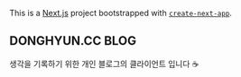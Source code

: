 This is a [Next.js](https://nextjs.org) project bootstrapped with [`create-next-app`](https://nextjs.org/docs/app/api-reference/cli/create-next-app).

## DONGHYUN.CC BLOG 

생각을 기록하기 위한 개인 블로그의 클라이언트 입니다 ☕
